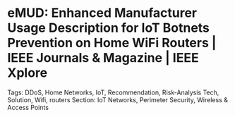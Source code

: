 # eMUD: Enhanced Manufacturer Usage Description for IoT Botnets Prevention on Home WiFi Routers | IEEE Journals & Magazine | IEEE Xplore

Tags: DDoS, Home Networks, IoT, Recommendation, Risk-Analysis Tech, Solution, Wifi, routers
Section: IoT Networks, Perimeter Security, Wireless & Access Points